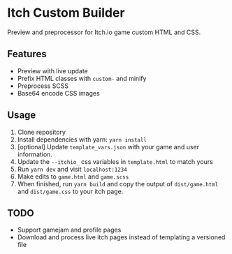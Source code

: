 # Itch Custom Builder

Preview and preprocessor for Itch.io game custom HTML and CSS.

## Features

* Preview with live update
* Prefix HTML classes with `custom-` and minify
* Preprocess SCSS
* Base64 encode CSS images

## Usage

1. Clone repository
2. Install dependencies with yarn: `yarn install`
3. [optional] Update `template_vars.json` with your game and user information.
4. Update the `--itchio_` css variables in `template.html` to match yours
5. Run `yarn dev` and visit `localhost:1234`
6. Make edits to `game.html` and `game.scss`
7. When finished, run `yarn build` and copy the output of
   `dist/game.html` and `dist/game.css` to your itch page.
   
## TODO

* Support gamejam and profile pages
* Download and process live itch pages instead of templating a versioned file
